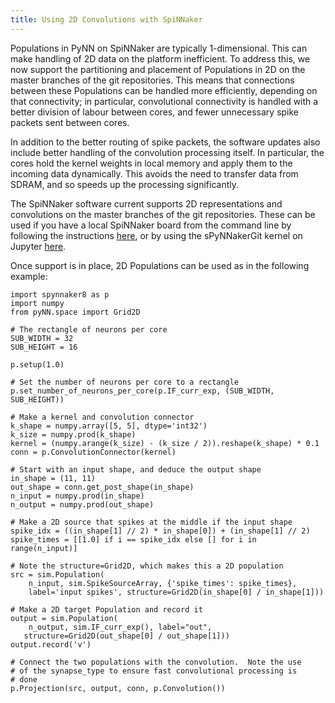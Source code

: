 ```yaml
---
title: Using 2D Convolutions with SpiNNaker
---
```


Populations in PyNN on SpiNNaker are typically 1-dimensional.  This can make handling of 2D data on the platform inefficient.  To address this, we now support the partitioning and placement of Populations in 2D on the master branches of the git repositories.  This means that connections between these Populations can be handled more efficiently, depending on that connectivity; in particular, convolutional connectivity is handled with a better division of labour between cores, and fewer unnecessary spike packets sent between cores.

In addition to the better routing of spike packets, the software updates also include better handling of the convolution processing itself.  In particular, the cores hold the kernel weights in local memory and apply them to the incoming data dynamically.  This avoids the need to transfer data from SDRAM, and so speeds up the processing significantly.

The SpiNNaker software current supports 2D representations and convolutions on the master branches of the git repositories.  These can be used if you have a local SpiNNaker board from the command line by following the instructions [here](gitinstall.html), or by using the sPyNNakerGit kernel on Jupyter [here](https://spinn-20.cs.man.ac.uk).

Once support is in place, 2D Populations can be used as in the following example:

    import spynnaker8 as p
    import numpy
    from pyNN.space import Grid2D

    # The rectangle of neurons per core
    SUB_WIDTH = 32
    SUB_HEIGHT = 16

    p.setup(1.0)

	# Set the number of neurons per core to a rectangle
	p.set_number_of_neurons_per_core(p.IF_curr_exp, (SUB_WIDTH, SUB_HEIGHT))

	# Make a kernel and convolution connector
	k_shape = numpy.array([5, 5], dtype='int32')
	k_size = numpy.prod(k_shape)
	kernel = (numpy.arange(k_size) - (k_size / 2)).reshape(k_shape) * 0.1
	conn = p.ConvolutionConnector(kernel)

	# Start with an input shape, and deduce the output shape
	in_shape = (11, 11)
	out_shape = conn.get_post_shape(in_shape)
	n_input = numpy.prod(in_shape)
	n_output = numpy.prod(out_shape)

	# Make a 2D source that spikes at the middle if the input shape
	spike_idx = ((in_shape[1] // 2) * in_shape[0]) + (in_shape[1] // 2)
	spike_times = [[1.0] if i == spike_idx else [] for i in range(n_input)]

	# Note the structure=Grid2D, which makes this a 2D population
	src = sim.Population(
	    n_input, sim.SpikeSourceArray, {'spike_times': spike_times},
	    label='input spikes', structure=Grid2D(in_shape[0] / in_shape[1]))

	# Make a 2D target Population and record it
    output = sim.Population(
	    n_output, sim.IF_curr_exp(), label="out",
       structure=Grid2D(out_shape[0] / out_shape[1]))
    output.record('v')

    # Connect the two populations with the convolution.  Note the use
    # of the synapse_type to ensure fast convolutional processing is
    # done
    p.Projection(src, output, conn, p.Convolution())

